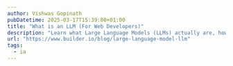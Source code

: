 ```yaml
---
author: Vishwas Gopinath
pubDatetime: 2025-03-17T15:39:00+01:00
title: "What is an LLM (For Web Developers)"
description: "Learn what Large Language Models (LLMs) actually are, how they work, and practical ways to add them to your web projects—no PhD required"
url: "https://www.builder.io/blog/large-language-model-llm"
tags:
  - ia
---
```

